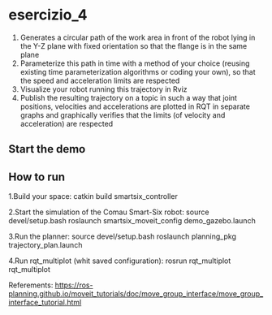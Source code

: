 # esercizio_4
1. Generates a circular path of the work area in front of the robot lying in the Y-Z plane with fixed orientation so that the flange is in the same plane
2. Parameterize this path in time with a method of your choice (reusing existing time parameterization algorithms or coding your own), so that the speed and acceleration limits are respected
3. Visualize your robot running this trajectory in Rviz
4. Publish the resulting trajectory on a topic in such a way that joint positions, velocities and accelerations are plotted in RQT in separate graphs and graphically verifies that the limits (of velocity and acceleration) are respected

## Start the demo

## How to run
1.Build your space:
catkin build smartsix_controller

2.Start the simulation of the Comau Smart-Six robot:
source devel/setup.bash
roslaunch smartsix_moveit_config demo_gazebo.launch

3.Run the planner: 
source devel/setup.bash
roslaunch planning_pkg trajectory_plan.launch

4.Run rqt_multiplot (whit saved configuration):
rosrun rqt_multiplot rqt_multiplot


Referements:
https://ros-planning.github.io/moveit_tutorials/doc/move_group_interface/move_group_interface_tutorial.html

